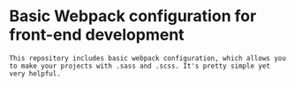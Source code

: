 # Basic Webpack configuration for front-end development
    This repository includes basic webpack configuration, which allows you to make your projects with .sass and .scss. It's pretty simple yet very helpful. 

